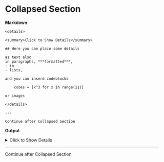 # Collapsed Section

**Markdown**

    <details>

    <summary>Click to Show Details</summary>

    ## Here you can place some details

    as text also  
    in paragraphs, ***formatted***,   
    - in
    - lists,  

    and you can inserd codeblocks

        cubes = [x^3 for x in range(11)]

    or images

    </details>

    ---

    Continue after Collapsed Section

**Output**

<details>

<summary>Click to Show Details</summary>

## Here you can place some details

as text also  
in paragraphs, ***formatted***,   
- in
- lists,  

and you can inserd codeblocks

    cubes = [x^3 for x in range(11)]

or images

</details>

---

Continue after Collapsed Section